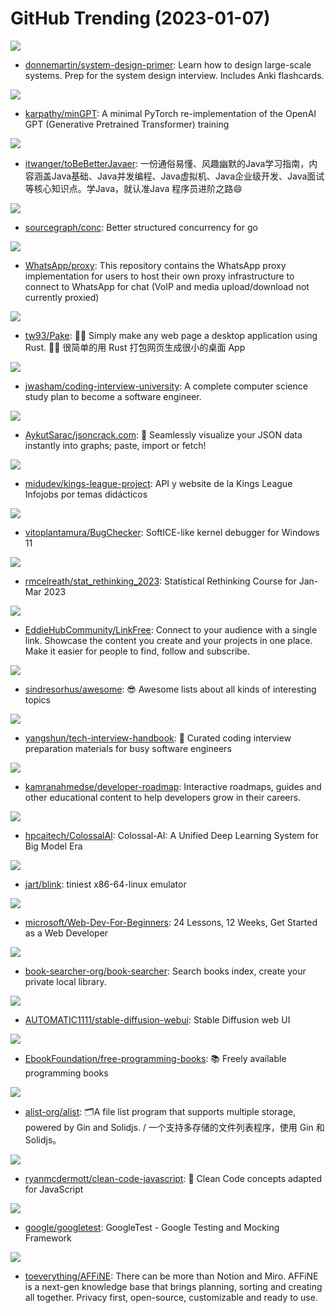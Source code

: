 # GitHub Trending (2023-01-07)

![](https://img.shields.io/badge/Python-New%20151-green?style=flat-square&logo=appveyor)
- [donnemartin/system-design-primer](https://github.com/donnemartin/system-design-primer): Learn how to design large-scale systems. Prep for the system design interview. Includes Anki flashcards.

![](https://img.shields.io/badge/Python-New%20361-green?style=flat-square&logo=appveyor)
- [karpathy/minGPT](https://github.com/karpathy/minGPT): A minimal PyTorch re-implementation of the OpenAI GPT (Generative Pretrained Transformer) training

![](https://img.shields.io/badge/Java-New%2054-green?style=flat-square&logo=appveyor)
- [itwanger/toBeBetterJavaer](https://github.com/itwanger/toBeBetterJavaer): 一份通俗易懂、风趣幽默的Java学习指南，内容涵盖Java基础、Java并发编程、Java虚拟机、Java企业级开发、Java面试等核心知识点。学Java，就认准Java 程序员进阶之路😄

![](https://img.shields.io/badge/Go-New%20524-green?style=flat-square&logo=appveyor)
- [sourcegraph/conc](https://github.com/sourcegraph/conc): Better structured concurrency for go

![](https://img.shields.io/badge/Shell-New%20132-green?style=flat-square&logo=appveyor)
- [WhatsApp/proxy](https://github.com/WhatsApp/proxy): This repository contains the WhatsApp proxy implementation for users to host their own proxy infrastructure to connect to WhatsApp for chat (VoIP and media upload/download not currently proxied)

![](https://img.shields.io/badge/Rust-New%20229-green?style=flat-square&logo=appveyor)
- [tw93/Pake](https://github.com/tw93/Pake): 🤱🏻 Simply make any web page a desktop application using Rust. 🤱🏻 很简单的用 Rust 打包网页生成很小的桌面 App

![](https://img.shields.io/badge/none-New%20283-green?style=flat-square&logo=appveyor)
- [jwasham/coding-interview-university](https://github.com/jwasham/coding-interview-university): A complete computer science study plan to become a software engineer.

![](https://img.shields.io/badge/TypeScript-New%20206-green?style=flat-square&logo=appveyor)
- [AykutSarac/jsoncrack.com](https://github.com/AykutSarac/jsoncrack.com): 🔮 Seamlessly visualize your JSON data instantly into graphs; paste, import or fetch!

![](https://img.shields.io/badge/JavaScript-New%20207-green?style=flat-square&logo=appveyor)
- [midudev/kings-league-project](https://github.com/midudev/kings-league-project): API y website de la Kings League Infojobs por temas didácticos

![](https://img.shields.io/badge/C-New%2097-green?style=flat-square&logo=appveyor)
- [vitoplantamura/BugChecker](https://github.com/vitoplantamura/BugChecker): SoftICE-like kernel debugger for Windows 11

![](https://img.shields.io/badge/none-New%2029-green?style=flat-square&logo=appveyor)
- [rmcelreath/stat_rethinking_2023](https://github.com/rmcelreath/stat_rethinking_2023): Statistical Rethinking Course for Jan-Mar 2023

![](https://img.shields.io/badge/JavaScript-New%2073-green?style=flat-square&logo=appveyor)
- [EddieHubCommunity/LinkFree](https://github.com/EddieHubCommunity/LinkFree): Connect to your audience with a single link. Showcase the content you create and your projects in one place. Make it easier for people to find, follow and subscribe.

![](https://img.shields.io/badge/none-New%20171-green?style=flat-square&logo=appveyor)
- [sindresorhus/awesome](https://github.com/sindresorhus/awesome): 😎 Awesome lists about all kinds of interesting topics

![](https://img.shields.io/badge/TypeScript-New%20191-green?style=flat-square&logo=appveyor)
- [yangshun/tech-interview-handbook](https://github.com/yangshun/tech-interview-handbook): 💯 Curated coding interview preparation materials for busy software engineers

![](https://img.shields.io/badge/Astro-New%20318-green?style=flat-square&logo=appveyor)
- [kamranahmedse/developer-roadmap](https://github.com/kamranahmedse/developer-roadmap): Interactive roadmaps, guides and other educational content to help developers grow in their careers.

![](https://img.shields.io/badge/Python-New%20148-green?style=flat-square&logo=appveyor)
- [hpcaitech/ColossalAI](https://github.com/hpcaitech/ColossalAI): Colossal-AI: A Unified Deep Learning System for Big Model Era

![](https://img.shields.io/badge/C-New%20165-green?style=flat-square&logo=appveyor)
- [jart/blink](https://github.com/jart/blink): tiniest x86-64-linux emulator

![](https://img.shields.io/badge/JavaScript-New%20199-green?style=flat-square&logo=appveyor)
- [microsoft/Web-Dev-For-Beginners](https://github.com/microsoft/Web-Dev-For-Beginners): 24 Lessons, 12 Weeks, Get Started as a Web Developer

![](https://img.shields.io/badge/TypeScript-New%20111-green?style=flat-square&logo=appveyor)
- [book-searcher-org/book-searcher](https://github.com/book-searcher-org/book-searcher): Search books index, create your private local library.

![](https://img.shields.io/badge/Python-New%20120-green?style=flat-square&logo=appveyor)
- [AUTOMATIC1111/stable-diffusion-webui](https://github.com/AUTOMATIC1111/stable-diffusion-webui): Stable Diffusion web UI

![](https://img.shields.io/badge/none-New%20205-green?style=flat-square&logo=appveyor)
- [EbookFoundation/free-programming-books](https://github.com/EbookFoundation/free-programming-books): 📚 Freely available programming books

![](https://img.shields.io/badge/Go-New%20198-green?style=flat-square&logo=appveyor)
- [alist-org/alist](https://github.com/alist-org/alist): 🗂️A file list program that supports multiple storage, powered by Gin and Solidjs. / 一个支持多存储的文件列表程序，使用 Gin 和 Solidjs。

![](https://img.shields.io/badge/JavaScript-New%2090-green?style=flat-square&logo=appveyor)
- [ryanmcdermott/clean-code-javascript](https://github.com/ryanmcdermott/clean-code-javascript): 🛁 Clean Code concepts adapted for JavaScript

![](https://img.shields.io/badge/C%2B%2B-New%207-green?style=flat-square&logo=appveyor)
- [google/googletest](https://github.com/google/googletest): GoogleTest - Google Testing and Mocking Framework

![](https://img.shields.io/badge/TypeScript-New%2087-green?style=flat-square&logo=appveyor)
- [toeverything/AFFiNE](https://github.com/toeverything/AFFiNE): There can be more than Notion and Miro. AFFiNE is a next-gen knowledge base that brings planning, sorting and creating all together. Privacy first, open-source, customizable and ready to use.

